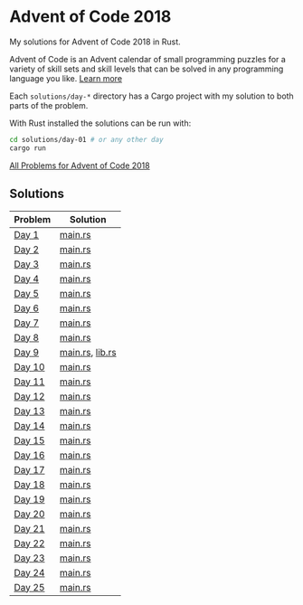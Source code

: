 # Advent of Code 2018

My solutions for Advent of Code 2018 in Rust.

Advent of Code is an Advent calendar of small programming puzzles for a variety of
skill sets and skill levels that can be solved in any programming language you like.
[Learn more](https://adventofcode.com/2018/about)

Each `solutions/day-*` directory has a Cargo project with my solution to both parts of the problem.

With Rust installed the solutions can be run with:

```sh
cd solutions/day-01 # or any other day
cargo run
```

[All Problems for Advent of Code 2018](https://adventofcode.com/2018/)

## Solutions

| Problem                                        | Solution                                                                                                                                                                               |
| ---------------------------------------------- | -------------------------------------------------------------------------------------------------------------------------------------------------------------------------------------- |
| [Day 1](https://adventofcode.com/2018/day/1)   | [main.rs](https://github.com/tlent/advent-of-code/blob/master/solutions/day-01/src/main.rs)                                                                                            |
| [Day 2](https://adventofcode.com/2018/day/2)   | [main.rs](https://github.com/tlent/advent-of-code/blob/master/solutions/day-02/src/main.rs)                                                                                            |
| [Day 3](https://adventofcode.com/2018/day/3)   | [main.rs](https://github.com/tlent/advent-of-code/blob/master/solutions/day-03/src/main.rs)                                                                                            |
| [Day 4](https://adventofcode.com/2018/day/4)   | [main.rs](https://github.com/tlent/advent-of-code/blob/master/solutions/day-04/src/main.rs)                                                                                            |
| [Day 5](https://adventofcode.com/2018/day/5)   | [main.rs](https://github.com/tlent/advent-of-code/blob/master/solutions/day-05/src/main.rs)                                                                                            |
| [Day 6](https://adventofcode.com/2018/day/6)   | [main.rs](https://github.com/tlent/advent-of-code/blob/master/solutions/day-06/src/main.rs)                                                                                            |
| [Day 7](https://adventofcode.com/2018/day/7)   | [main.rs](https://github.com/tlent/advent-of-code/blob/master/solutions/day-07/src/main.rs)                                                                                            |
| [Day 8](https://adventofcode.com/2018/day/8)   | [main.rs](https://github.com/tlent/advent-of-code/blob/master/solutions/day-08/src/main.rs)                                                                                            |
| [Day 9](https://adventofcode.com/2018/day/9)   | [main.rs](https://github.com/tlent/advent-of-code/blob/master/solutions/day-09/src/main.rs), [lib.rs](https://github.com/tlent/advent-of-code/blob/master/solutions/day-09/src/lib.rs) |
| [Day 10](https://adventofcode.com/2018/day/10) | [main.rs](https://github.com/tlent/advent-of-code/blob/master/solutions/day-10/src/main.rs)                                                                                            |
| [Day 11](https://adventofcode.com/2018/day/11) | [main.rs](https://github.com/tlent/advent-of-code/blob/master/solutions/day-11/src/main.rs)                                                                                            |
| [Day 12](https://adventofcode.com/2018/day/12) | [main.rs](https://github.com/tlent/advent-of-code/blob/master/solutions/day-12/src/main.rs)                                                                                            |
| [Day 13](https://adventofcode.com/2018/day/13) | [main.rs](https://github.com/tlent/advent-of-code/blob/master/solutions/day-13/src/main.rs)                                                                                            |
| [Day 14](https://adventofcode.com/2018/day/14) | [main.rs](https://github.com/tlent/advent-of-code/blob/master/solutions/day-14/src/main.rs)                                                                                            |
| [Day 15](https://adventofcode.com/2018/day/15) | [main.rs](https://github.com/tlent/advent-of-code/blob/master/solutions/day-15/src/main.rs)                                                                                            |
| [Day 16](https://adventofcode.com/2018/day/16) | [main.rs](https://github.com/tlent/advent-of-code/blob/master/solutions/day-16/src/main.rs)                                                                                            |
| [Day 17](https://adventofcode.com/2018/day/17) | [main.rs](https://github.com/tlent/advent-of-code/blob/master/solutions/day-17/src/main.rs)                                                                                            |
| [Day 18](https://adventofcode.com/2018/day/18) | [main.rs](https://github.com/tlent/advent-of-code/blob/master/solutions/day-18/src/main.rs)                                                                                            |
| [Day 19](https://adventofcode.com/2018/day/19) | [main.rs](https://github.com/tlent/advent-of-code/blob/master/solutions/day-19/src/main.rs)                                                                                            |
| [Day 20](https://adventofcode.com/2018/day/20) | [main.rs](https://github.com/tlent/advent-of-code/blob/master/solutions/day-20/src/main.rs)                                                                                            |
| [Day 21](https://adventofcode.com/2018/day/21) | [main.rs](https://github.com/tlent/advent-of-code/blob/master/solutions/day-21/src/main.rs)                                                                                            |
| [Day 22](https://adventofcode.com/2018/day/22) | [main.rs](https://github.com/tlent/advent-of-code/blob/master/solutions/day-22/src/main.rs)                                                                                            |
| [Day 23](https://adventofcode.com/2018/day/23) | [main.rs](https://github.com/tlent/advent-of-code/blob/master/solutions/day-23/src/main.rs)                                                                                            |
| [Day 24](https://adventofcode.com/2018/day/24) | [main.rs](https://github.com/tlent/advent-of-code/blob/master/solutions/day-24/src/main.rs)                                                                                            |
| [Day 25](https://adventofcode.com/2018/day/25) | [main.rs](https://github.com/tlent/advent-of-code/blob/master/solutions/day-25/src/main.rs)                                                                                            |
